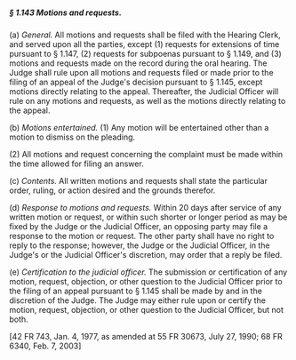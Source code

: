 ##### § 1.143 Motions and requests. #####

(a) *General.* All motions and requests shall be filed with the Hearing Clerk, and served upon all the parties, except (1) requests for extensions of time pursuant to § 1.147, (2) requests for subpoenas pursuant to § 1.149, and (3) motions and requests made on the record during the oral hearing. The Judge shall rule upon all motions and requests filed or made prior to the filing of an appeal of the Judge's decision pursuant to § 1.145, except motions directly relating to the appeal. Thereafter, the Judicial Officer will rule on any motions and requests, as well as the motions directly relating to the appeal.

(b) *Motions entertained.* (1) Any motion will be entertained other than a motion to dismiss on the pleading.

(2) All motions and request concerning the complaint must be made within the time allowed for filing an answer.

(c) *Contents.* All written motions and requests shall state the particular order, ruling, or action desired and the grounds therefor.

(d) *Response to motions and requests.* Within 20 days after service of any written motion or request, or within such shorter or longer period as may be fixed by the Judge or the Judicial Officer, an opposing party may file a response to the motion or request. The other party shall have no right to reply to the response; however, the Judge or the Judicial Officer, in the Judge's or the Judicial Officer's discretion, may order that a reply be filed.

(e) *Certification to the judicial officer.* The submission or certification of any motion, request, objection, or other question to the Judicial Officer prior to the filing of an appeal pursuant to § 1.145 shall be made by and in the discretion of the Judge. The Judge may either rule upon or certify the motion, request, objection, or other question to the Judicial Officer, but not both.

[42 FR 743, Jan. 4, 1977, as amended at 55 FR 30673, July 27, 1990; 68 FR 6340, Feb. 7, 2003]